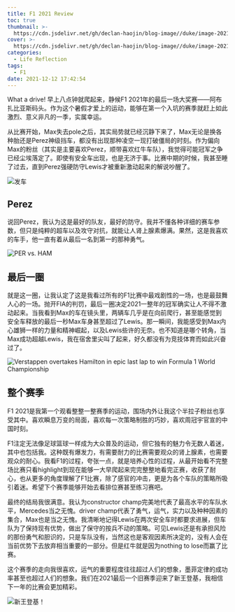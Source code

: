 ```yaml
---
title: F1 2021 Review
toc: true
thumbnail: >-
  https://cdn.jsdelivr.net/gh/declan-haojin/blog-image//duke/image-20211212181816853.jpg
cover: >-
  https://cdn.jsdelivr.net/gh/declan-haojin/blog-image//duke/image-20211212181816853.jpg
categories:
  - Life Reflection
tags:
  - F1
date: 2021-12-12 17:42:54
---
```


What a drive! 早上八点钟就爬起来，静候F1 2021年的最后一场大奖赛——阿布扎比亚斯码头。作为这个暑假才爱上的运动，能够在第一个入坑的赛季就赶上如此激烈、意义非凡的一季，实属幸运。

<!--more-->

从比赛开始，Max失去pole之后，其实局势就已经沉静下来了，Max无论是换各种胎还是Perez神级挡车，都没有出现那种凌空一现打破僵局的时刻。作为偏向Max的粉丝（其实是主要喜欢Perez，顺带喜欢红牛车队），我觉得可能冠军之争已经尘埃落定了。即使有安全车出现，也是无济于事。比赛中期的时候，我甚至睡了过去，直到Perez强硬防守Lewis才被重新激动起来的解说吵醒了。

![发车](https://cdn.jsdelivr.net/gh/declan-haojin/blog-image//duke/image-20211212181920891.jpg)

## Perez

说回Perez，我认为这是最好的队友，最好的防守。我并不懂各种详细的赛车参数，但只是纯粹的超车以及攻守对抗，就能让人肾上腺素爆满。果然，这是我喜欢的车手，他一直有着从最后一名到第一的那种勇气。

![PER vs. HAM](https://cdn.jsdelivr.net/gh/declan-haojin/blog-image//duke/3px1dsib84581.jpg.webp)

## 最后一圈

就是这一圈，让我认定了这是我看过所有的F1比赛中最戏剧性的一场，也是最鼓舞人心的一场。抛开FIA的判罚，最后一圈决定2021一整年的冠军确实让人不得不激动起来。当我看到Max的车在镜头里，两辆车几乎是在向前爬行，甚至能感觉到安全车释放的最后一秒Max车身甚至超过了Lewis。那一瞬间，我能感受到Max内心雄狮一样的力量和精神崛起，以及Lewis些许的无奈。也不知道是哪个转角，当Max成功超越Lewis，我在宿舍里尖叫了起来，好久都没有为竞技体育而如此兴奋过了。

![Verstappen overtakes Hamilton in epic last lap  to win Formula 1 World Championship](https://cdn.jsdelivr.net/gh/declan-haojin/blog-image//duke/image-20211212181640486.jpg)

## 整个赛季

F1 2021是我第一个观看整整一整赛季的运动，围场内外让我这个半拉子粉丝也享受其中。喜欢瞬息万变的局面，喜欢每一次策略制胜的巧妙，喜欢周冠宇官宣的中国时刻。

F1注定无法像足球篮球一样成为大众普及的运动，但它独有的魅力令无数人着迷，其中也包括我。这种既有爆发力，有需要耐力的比赛需要观众的肾上腺素，也需要观众的耐心。我看F1的过程，夸张一点，就是培养心性的过程，从最开始看不完整场比赛只看highlight到现在能够一大早爬起来完完整整地看完正赛，收获了耐心，也从更多的角度理解了F1比赛，除了感官的冲击，更是为各个车队的策略所吸引着迷。希望下个赛季能够开始去看排位赛甚至练习赛吧。

 最终的结局我很满意。我认为constructor champ完美地代表了最高水平的车队水平，Mercedes当之无愧。driver champ代表了勇气，运气，实力以及种种因素的集合，Max也是当之无愧。我清晰地记得Lewis在两次安全车时都要求进展，但车队为了保持现有优势，做出了保守的按兵不动的策略。可见Lewis还是有承担风险的那份勇气和胆识的，只是车队没有，当然这也是客观因素所决定的，没有人会在当前优势下去放弃相当重要的一部分。但是红牛就是因为nothing to lose而赢了比赛。

这个赛季的走向我很喜欢，运气的重要程度往往超过人们的想象，墨菲定律的成功率甚至也超过人们的想象。我们在2021最后一个旧赛季迎来了新王登基，我相信下一年的比赛会更加精彩。

![新王登基！](https://cdn.jsdelivr.net/gh/declan-haojin/blog-image//duke/racefansdotnet-21-12-12-22-55-25-5.jpg)
